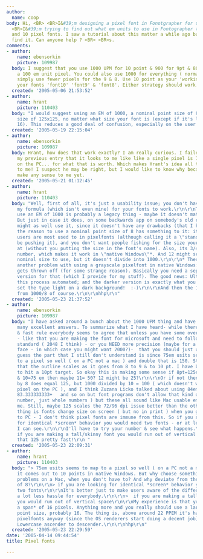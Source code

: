 ```yaml
---
author:
  name: coop
body: Hi, <BR> <BR>I&#39;m designing a pixel font in Fonotgrapher for use in flash.
  <BR>I&#39;m trying to find out what em units to use in Fontographer to make 8, 9
  and 10 pixel fonts. I saw a tutorial about this matter a while ago but carn&#39;t
  find it. Can anyone help ? <BR> <BR>s.
comments:
- author:
    name: ebensorkin
    picture: 109987
  body: I suggest that you use 1000 UPM for 10 point & 900 for 9pt & 800 for 8pt with
    a 100 em unit pixel. You could also use 1000 for everything ( normal ) and then
    simply use fewer pixels for the 9 & 8. Use 10 point as your 'working' size & name
    your fonts 'font10' 'font9' & 'font8'. Either strategy should work.
  created: '2005-05-06 21:53:52'
- author:
    name: hrant
    picture: 110403
  body: "I would suggest using an EM of 1000, a nominal point size of 8, and a block
    size of 125x125, no matter what size your font is (except if it's larger than
    16). This reduces a good deal of confusion, especially on the user's end.\r\n\r\nhhp\r\n"
  created: '2005-05-19 22:15:04'
- author:
    name: ebensorkin
    picture: 109987
  body: Hrant, how does that work exactly? I am really curious. I failed to say in
    my previous entry that it looks to me like like a single pixel is 75 em units
    on the PC... for what that is worth. Which makes Hrant's idea all the more curious
    to me! I suspect he may be right, but I would like to know why because it doesn't
    make any sense to me yet.
  created: '2005-05-21 01:12:45'
- author:
    name: hrant
    picture: 110403
  body: "Well, first of all, it's just a usability issue; you don't have to follow
    my formula (which isn't even mine) for your fonts to work.\r\n\r\nThe reason to
    use an EM of 1000 is probably a legacy thing - maybe it doesn't matter any more.
    But just in case it does, on some backwards app on somebody's old computer, you
    might as well use it, since it doesn't have any drawbacks (that I know of).\r\n\r\nBut
    the reason to use a nominal point size of 8 has something to it: it's what some
    users are most used to in pixelfonts (although calling it a \"standard\" might
    be pushing it), and you don't want people fishing for the size your font snaps
    at (without you putting the size in the font's name). Also, its 3/4 is a round
    number, which makes it work in \"native Windows\"*. And 12 might seem like a nicer
    nominal size to use, but it doesn't divide into 1000.\r\n\r\n* There is however
    another problem with using a grayscale pixelfont in native Windows: the gamma
    gets thrown off (for some strange reason). Basically you need a separate (darker)
    version for that (which I provide for my stuff). The good news: Ultrafonts has
    this process automated; and the darker version is exactly what you need when you
    set the type light on a dark background!  :-)\r\n\r\nAnd then the 125x125 comes
    from 1000/8 of course.\r\n\r\nhhp\r\n"
  created: '2005-05-23 21:37:52'
- author:
    name: ebensorkin
    picture: 109987
  body: "I have asked around a bunch about the 1000 UPM thing and have been given
    many excellent answers. To summarize what I have heard- while there is no hard
    & fast rule everybody seems to agree that unless you have some overiding reason
    - like that you are making the font for microsoft and need to follow their UPM
    standard ( 2048 I think) - or you NEED more precision (maybe for a fab display
    face - in which case you might want 2000?)-  that you should just use 1000 UPM.\r\n\r\nI
    guess the part that I still don't understand is since 75em usits seems to map
    to a pixel so well ( on a PC not a mac ) and double that is 150. Still, I suppose
    that the outline scales as it goes from 8 to 9 & to 10 pt. I have been working
    to hit a 10pt target. So okay this is making some sense if 8pt=125em, 9=100em,
    & 10=75 em then maybe 11= 50? 12 might be 25?\r\n\r\nOr if not then - 1000 divided
    by 8 does equal 125, but 1000 divided by 10 = 100 ( which doesn't work as an idividual
    pixel on the PC ), and I think Zuzana Licko talked about using 84em for 12pt (really
    83.333333333+   and so on but font programs don't allow that kind of coordinate
    number, just whole numbers ) but these all sound like Mac usable em numbers to
    me. Still, maybe 125 scales the 72/96 dpi issue better than the others.\r\n\r\nThe
    thing is fonts change size on screen ( but no in print ) when you go from mac
    to PC - I don't think pixel fonts are immune from this. So if you are looking
    for identical *screen* behavior you would need two fonts - or at least as far
    I can see.\r\n\r\nI'll have to try your number & see what happens.\r\n\r\nStill
    if you are making a tall/skinny font you would run out of vertical space with
    that 125 pretty fast!\r\n "
  created: '2005-05-23 22:09:31'
- author:
    name: hrant
    picture: 110403
  body: "> 75em usits seems to map to a pixel so well ( on a PC not a mac )\r\n\r\nYes,
    it comes out to 10 points in native Windows. But why choose something that causes
    problems on a Mac, when you don't have to? And why deviate from the pseudo-standard
    of 8?\r\n\r\n> if you are looking for identical *screen* behavior you would need
    two fonts\r\n\r\nIt's better just to make users aware of the difference. That's
    a lot less hassle for everybody.\r\n\r\n>  if you are making a tall/skinny font
    you would run out of vertical space\r\n\r\nMy experience is that you're OK upto
    a span* of 16 pixels. Anything more and you really should use a larger nominal
    point size, probably 16. The thing is, above around 22 PPEM it's hard to justify
    pixelfonts anyway (since the OS renderers start doing a decent job).\r\n\r\n*
    Lowercase ascender to descender.\r\n\r\nhhp\r\n"
  created: '2005-05-23 22:29:59'
date: '2005-04-14 09:44:54'
title: Pixel fonts

---
```

